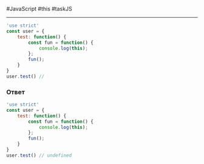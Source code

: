 #JavaScript #this #taskJS 
___

```js
'use strict'
const user = {
	test: function() {
		const fun = function() {
			console.log(this);
		};
		fun();
	}
}
user.test() // 
```

### Ответ

```js
'use strict'
const user = {
	test: function() {
		const fun = function() {
			console.log(this);
		};
		fun();
	}
}
user.test() // undefined
```
